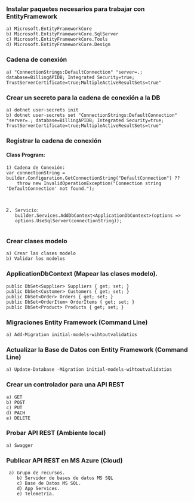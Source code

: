 <!DOCTYPE html>
<html>

<head>
  <meta charset="utf-8">
  <meta name="viewport" content="width=device-width, initial-scale=1.0">
  <!-- <title>Welcome file</title>-->
  <link rel="stylesheet" href="https://stackedit.io/style.css" />
</head>

<body class="stackedit">
  <div class="stackedit__html"><h3 id="instalar-paquetes-necesarios-para-trabajar-con-entityframework">Instalar paquetes necesarios para trabajar con EntityFramework</h3>
<pre><code>a) Microsoft.EntityFrameworkCore
b) Microsoft.EntityFrameworkCore.SqlServer
c) Microsoft.EntityFrameworkCore.Tools
d) Microsoft.EntityFrameworkCore.Design
</code></pre>
<h3 id="cadena-de-conexión">Cadena de conexión</h3>
<pre><code>a) "ConnectionStrings:DefaultConnection" "server=.; database=BillingAPIDB; Integrated Security=true; TrustServerCertificate=true;MultipleActiveResultSets=true"
</code></pre>
<h3 id="crear-un-secreto-para-la-cadena-de-conexión-a-la-db">Crear un secreto para la cadena de conexión a la DB</h3>
<pre><code>a) dotnet user-secrets init
b) dotnet user-secrets set "ConnectionStrings:DefaultConnection" "server=.; database=BillingAPIDB; Integrated Security=true; TrustServerCertificate=true;MultipleActiveResultSets=true"
</code></pre>
<h3 id="registrar-la-cadena-de-conexión">Registrar la cadena de conexión</h3>
<h4 id="class-program">Class Program:</h4>
<pre><code>1) Cadena de Conexión:
var connectionString = builder.Configuration.GetConnectionString("DefaultConnection") ??
    throw new InvalidOperationException("Connection string 'DefaultConnection' not found.");

2) Servicio: 
builder.Services.AddDbContext&lt;ApplicationDbContext&gt;(options =&gt;
options.UseSqlServer(connectionString));
</code></pre>
<h3 id="crear-clases-modelo">Crear clases modelo</h3>
<pre><code>a) Crear las clases modelo
b) Validar los modelos
</code></pre>
<h3 id="applicationdbcontext-mapear-las-clases-modelo.">ApplicationDbContext (Mapear las clases modelo).</h3>
<pre><code>public DbSet&lt;Supplier&gt; Suppliers { get; set; }
public DbSet&lt;Customer&gt; Customers { get; set; }
public DbSet&lt;Order&gt; Orders { get; set; }
public DbSet&lt;OrderItem&gt; OrderItems { get; set; }
public DbSet&lt;Product&gt; Products { get; set; }
</code></pre>
<h3 id="migraciones-entity-framework-command-line">Migraciones Entity Framework (Command Line)</h3>
<pre><code>a) Add-Migration initial-models-wihtoutvalidatios
</code></pre>
<h3 id="actualizar-la-base-de-datos-con-entity-framework-command-line">Actualizar la Base de Datos con Entity Framework (Command Line)</h3>
<pre><code>a) Update-Database -Migration initial-models-wihtoutvalidatios
</code></pre>
<h3 id="crear-un-controlador-para-una-api-rest">Crear un controlador para una API REST</h3>
<pre><code>a) GET
b) POST
c) PUT
d) PACH
e) DELETE
</code></pre>
<h3 id="probar-api-rest-ambiente-local">Probar API REST (Ambiente local)</h3>
<pre><code>a) Swagger
</code></pre>
<h3 id="publicar-api-rest-en-ms-azure-cloud">Publicar API REST en MS Azure (Cloud)</h3>
<pre><code>	a) Grupo de recursos.
	b) Servidor de bases de datos MS SQL
	c) Base de Datos MS SQL.
	d) App Services.
	e) Telemetría.
</code></pre>
</div>
</body>

</html>